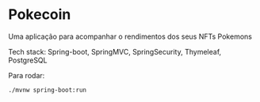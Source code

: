 # Pokecoin

Uma aplicação para acompanhar o rendimentos dos seus NFTs Pokemons 

Tech stack: Spring-boot, SpringMVC, SpringSecurity, Thymeleaf, PostgreSQL

Para rodar:
```bash
./mvnw spring-boot:run 
```

